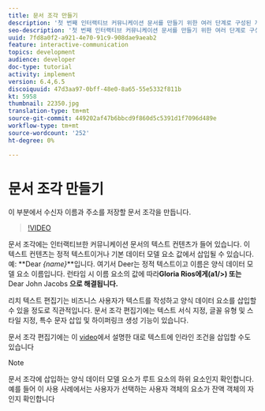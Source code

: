 ```yaml
---
title: 문서 조각 만들기
description: '첫 번째 인터랙티브 커뮤니케이션 문서를 만들기 위한 여러 단계로 구성된 자습서의 5부분입니다. 이 부분에서 수신자 이름과 주소를 저장할 문서 조각을 만듭니다. '
seo-description: '첫 번째 인터랙티브 커뮤니케이션 문서를 만들기 위한 여러 단계로 구성된 자습서의 5부분입니다. 이 부분에서 수신자 이름과 주소를 저장할 문서 조각을 만듭니다. '
uuid: 7fd8a0f2-a921-4e70-91c9-908dae9aeab2
feature: interactive-communication
topics: development
audience: developer
doc-type: tutorial
activity: implement
version: 6.4,6.5
discoiquuid: 47d3aa97-0bff-48e0-8a65-55e5332f811b
kt: 5958
thumbnail: 22350.jpg
translation-type: tm+mt
source-git-commit: 449202af47b6bbcd9f860d5c5391d1f7096d489e
workflow-type: tm+mt
source-wordcount: '252'
ht-degree: 0%

---
```



# 문서 조각 만들기

이 부분에서 수신자 이름과 주소를 저장할 문서 조각을 만듭니다.

>[!VIDEO](https://video.tv.adobe.com/v/22350/?quality=9&learn=on)

문서 조각에는 인터랙티브한 커뮤니케이션 문서의 텍스트 컨텐츠가 들어 있습니다. 이 텍스트 컨텐츠는 정적 텍스트이거나 기본 데이터 모델 요소 값에서 삽입될 수 있습니다. 예: **Dear _{name}_**입니다. 여기서 Deer는 정적 텍스트이고 이름은 양식 데이터 모델 요소 이름입니다. 런타임 시 이름 요소의 값에 따라&#x200B;**Gloria Rios에게(a1/>) 또는**Dear John Jacobs **으로 해결됩니다.**

리치 텍스트 편집기는 비즈니스 사용자가 텍스트를 작성하고 양식 데이터 요소를 삽입할 수 있을 정도로 직관적입니다. 문서 조각 편집기에는 텍스트 서식 지정, 글꼴 유형 및 스타일 지정, 특수 문자 삽입 및 하이퍼링크 생성 기능이 있습니다.

문서 조각 편집기에는 이 [video](https://helpx.adobe.com/experience-manager/kt/forms/using/editing-improvements-correspondence-mgmt-feature-video-use.html)에서 설명한 대로 텍스트에 인라인 조건을 삽입할 수도 있습니다

>[!NOTE]
>
>문서 조각에 삽입하는 양식 데이터 모델 요소가 루트 요소의 하위 요소인지 확인합니다. 예를 들어 이 사용 사례에서는 사용자가 선택하는 사용자 객체의 요소가 잔액 객체의 자인지 확인합니다

